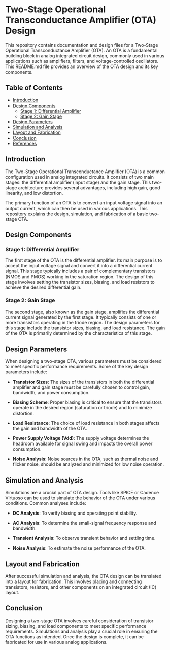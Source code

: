 # Two-Stage Operational Transconductance Amplifier (OTA) Design

This repository contains documentation and design files for a Two-Stage Operational Transconductance Amplifier (OTA). An OTA is a fundamental building block in analog integrated circuit design, commonly used in various applications such as amplifiers, filters, and voltage-controlled oscillators. This README.md file provides an overview of the OTA design and its key components.

## Table of Contents

- [Introduction](#introduction)
- [Design Components](#design-components)
  - [Stage 1: Differential Amplifier](#stage-1-differential-amplifier)
  - [Stage 2: Gain Stage](#stage-2-gain-stage)
- [Design Parameters](#design-parameters)
- [Simulation and Analysis](#simulation-and-analysis)
- [Layout and Fabrication](#layout-and-fabrication)
- [Conclusion](#conclusion)
- [References](#references)

## Introduction

The Two-Stage Operational Transconductance Amplifier (OTA) is a common configuration used in analog integrated circuits. It consists of two main stages: the differential amplifier (input stage) and the gain stage. This two-stage architecture provides several advantages, including high gain, good linearity, and low distortion.

The primary function of an OTA is to convert an input voltage signal into an output current, which can then be used in various applications. This repository explains the design, simulation, and fabrication of a basic two-stage OTA.

## Design Components

### Stage 1: Differential Amplifier

The first stage of the OTA is the differential amplifier. Its main purpose is to accept the input voltage signal and convert it into a differential current signal. This stage typically includes a pair of complementary transistors (NMOS and PMOS) working in the saturation region. The design of this stage involves setting the transistor sizes, biasing, and load resistors to achieve the desired differential gain.

### Stage 2: Gain Stage

The second stage, also known as the gain stage, amplifies the differential current signal generated by the first stage. It typically consists of one or more transistors operating in the triode region. The design parameters for this stage include the transistor sizes, biasing, and load resistance. The gain of the OTA is primarily determined by the characteristics of this stage.

## Design Parameters

When designing a two-stage OTA, various parameters must be considered to meet specific performance requirements. Some of the key design parameters include:

- **Transistor Sizes**: The sizes of the transistors in both the differential amplifier and gain stage must be carefully chosen to control gain, bandwidth, and power consumption.

- **Biasing Scheme**: Proper biasing is critical to ensure that the transistors operate in the desired region (saturation or triode) and to minimize distortion.

- **Load Resistance**: The choice of load resistance in both stages affects the gain and bandwidth of the OTA.

- **Power Supply Voltage (Vdd)**: The supply voltage determines the headroom available for signal swing and impacts the overall power consumption.

- **Noise Analysis**: Noise sources in the OTA, such as thermal noise and flicker noise, should be analyzed and minimized for low noise operation.

## Simulation and Analysis

Simulations are a crucial part of OTA design. Tools like SPICE or Cadence Virtuoso can be used to simulate the behavior of the OTA under various conditions. Common analyses include:

- **DC Analysis**: To verify biasing and operating point stability.

- **AC Analysis**: To determine the small-signal frequency response and bandwidth.

- **Transient Analysis**: To observe transient behavior and settling time.

- **Noise Analysis**: To estimate the noise performance of the OTA.

## Layout and Fabrication

After successful simulation and analysis, the OTA design can be translated into a layout for fabrication. This involves placing and connecting transistors, resistors, and other components on an integrated circuit (IC) layout.

## Conclusion

Designing a two-stage OTA involves careful consideration of transistor sizing, biasing, and load components to meet specific performance requirements. Simulations and analysis play a crucial role in ensuring the OTA functions as intended. Once the design is complete, it can be fabricated for use in various analog applications.
